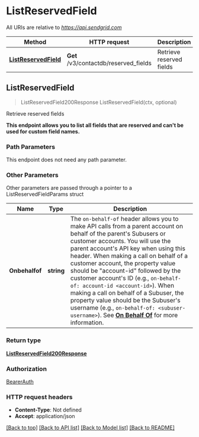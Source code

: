 # ListReservedField

All URIs are relative to *https://api.sendgrid.com*

Method | HTTP request | Description
------------- | ------------- | -------------
[**ListReservedField**](ListReservedField.md#ListReservedField) | **Get** /v3/contactdb/reserved_fields | Retrieve reserved fields



## ListReservedField

> ListReservedField200Response ListReservedField(ctx, optional)

Retrieve reserved fields

**This endpoint allows you to list all fields that are reserved and can't be used for custom field names.**

### Path Parameters

This endpoint does not need any path parameter.

### Other Parameters

Other parameters are passed through a pointer to a ListReservedFieldParams struct


Name | Type | Description
------------- | ------------- | -------------
**Onbehalfof** | **string** | The `on-behalf-of` header allows you to make API calls from a parent account on behalf of the parent's Subusers or customer accounts. You will use the parent account's API key when using this header. When making a call on behalf of a customer account, the property value should be \"account-id\" followed by the customer account's ID (e.g., `on-behalf-of: account-id <account-id>`). When making a call on behalf of a Subuser, the property value should be the Subuser's username (e.g., `on-behalf-of: <subuser-username>`). See [**On Behalf Of**](https://docs.sendgrid.com/api-reference/how-to-use-the-sendgrid-v3-api/on-behalf-of) for more information.

### Return type

[**ListReservedField200Response**](ListReservedField200Response.md)

### Authorization

[BearerAuth](../README.md#BearerAuth)

### HTTP request headers

- **Content-Type**: Not defined
- **Accept**: application/json

[[Back to top]](#) [[Back to API list]](../README.md#documentation-for-api-endpoints)
[[Back to Model list]](../README.md#documentation-for-models)
[[Back to README]](../README.md)

